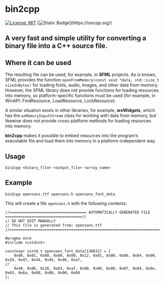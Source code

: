 # bin2cpp
[![License: MIT](https://img.shields.io/badge/license-MIT-blue.svg)](https://opensource.org/licenses/MIT)
[![Static Badge](https://img.shields.io/badge/C%2B%2B-11-blue?)](https://isocpp.org/)

## A very fast and simple utility for converting a binary file into a C++ source file.

## Where it can be used
The resulting file can be used, for example, in **SFML** projects. As is known, SFML provides the function `openFromMemory(const void *data, std::size_t sizeInBytes)` for loading fonts, audio, images,  and other data from memory. However, the SFML library does not provide functions for loading resources into memory, so platform-specific functions must be used (for example, in WinAPI: FindResource, LoadResource, LockResource).

A similar situation exists in other libraries, for example, **wxWidgets**, which has the `wxMemoryInputStream` class for working with data from memory, but likewise does not provide cross-platform methods for loading resources into memory.

**bin2cpp** makes it possible to embed resources into the program’s executable file and load them into memory in a platform-independent way.

## Usage
`bin2cpp <binary_file> <output_file> <array_name>`

## Example
`bin2cpp opensans.ttf opensans.h opensans_font_data`

This will create a file `opensans.h` with the following contents:

```
//=================================== AUTOMATICALLY GENERATED FILE ===================================//
// DO NOT EDIT MANUALLY
// This file is generated from: opensans.ttf
//====================================================================================================//

#pragma once
#include <cstdint>

constexpr uint8_t opensans_font_data[130832] = {
	0x00, 0x01, 0x00, 0x00, 0x00, 0x12, 0x01, 0x00, 0x00, 0x04, 0x00, 0x20, 0x47, 0x44, 0x45, 0x46, 0xaf,
// ...
	0x48, 0x06, 0x26, 0x03, 0xaf, 0x00, 0x00, 0x00, 0x07, 0x04, 0x0e, 0x03, 0x6a, 0x00, 0x00, 0x00, 0x00
};
```


